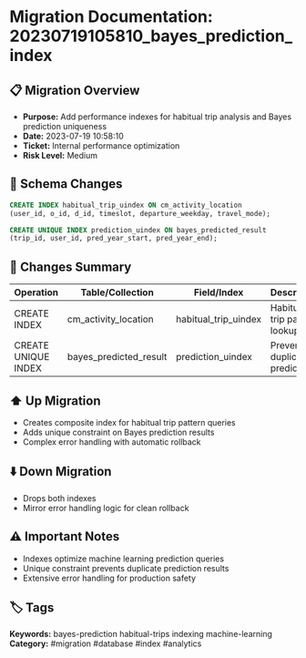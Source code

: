 # Migration Documentation: 20230719105810_bayes_prediction_index

## 📋 Migration Overview
- **Purpose:** Add performance indexes for habitual trip analysis and Bayes prediction uniqueness
- **Date:** 2023-07-19 10:58:10
- **Ticket:** Internal performance optimization
- **Risk Level:** Medium

## 🔧 Schema Changes
```sql
CREATE INDEX habitual_trip_uindex ON cm_activity_location 
(user_id, o_id, d_id, timeslot, departure_weekday, travel_mode);

CREATE UNIQUE INDEX prediction_uindex ON bayes_predicted_result 
(trip_id, user_id, pred_year_start, pred_year_end);
```

## 📝 Changes Summary
| Operation | Table/Collection | Field/Index | Description |
|-----------|-----------------|-------------|-------------|
| CREATE INDEX | cm_activity_location | habitual_trip_uindex | Habitual trip pattern lookup |
| CREATE UNIQUE INDEX | bayes_predicted_result | prediction_uindex | Prevents duplicate predictions |

## ⬆️ Up Migration
- Creates composite index for habitual trip pattern queries
- Adds unique constraint on Bayes prediction results
- Complex error handling with automatic rollback

## ⬇️ Down Migration
- Drops both indexes
- Mirror error handling logic for clean rollback

## ⚠️ Important Notes
- Indexes optimize machine learning prediction queries
- Unique constraint prevents duplicate prediction results
- Extensive error handling for production safety

## 🏷️ Tags
**Keywords:** bayes-prediction habitual-trips indexing machine-learning
**Category:** #migration #database #index #analytics